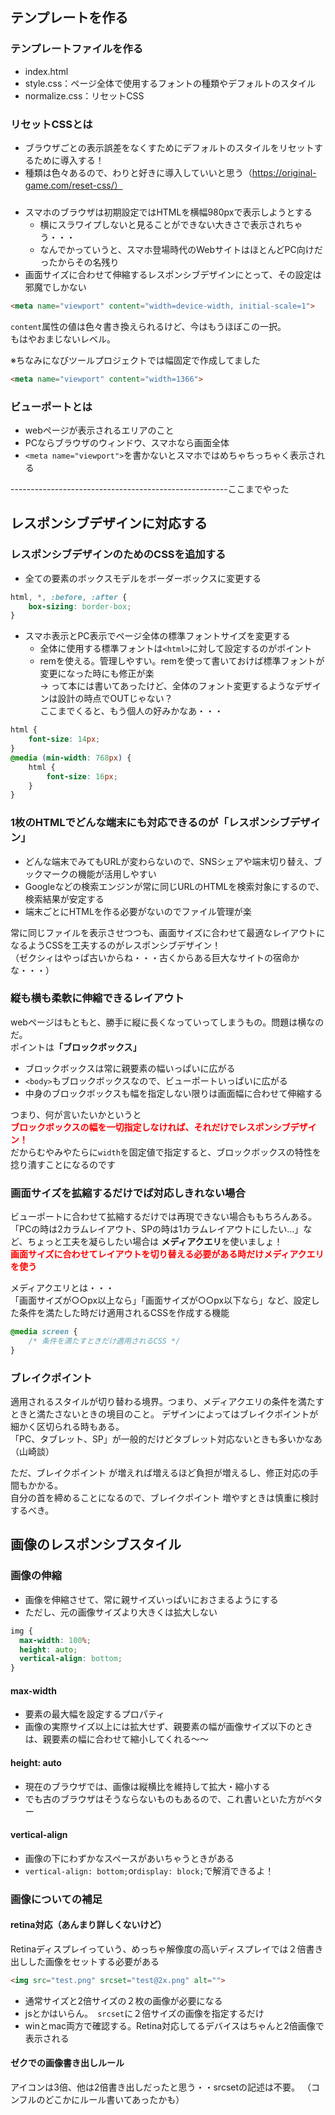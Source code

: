 ## テンプレートを作る
### テンプレートファイルを作る
- index.html
- style.css：ページ全体で使用するフォントの種類やデフォルトのスタイル
- normalize.css：リセットCSS

### リセットCSSとは
- ブラウザごとの表示誤差をなくすためにデフォルトのスタイルをリセットするために導入する！
- 種類は色々あるので、わりと好きに導入していいと思う（https://original-game.com/reset-css/）

### <meta name="viewport">
- スマホのブラウザは初期設定ではHTMLを横幅980pxで表示しようとする
  - 横にスラワイプしないと見ることができない大きさで表示されちゃう・・・
  - なんでかっていうと、スマホ登場時代のWebサイトはほとんどPC向けだったからその名残り
- 画面サイズに合わせて伸縮するレスポンシブデザインにとって、その設定は邪魔でしかない

```html
<meta name="viewport" content="width=device-width, initial-scale=1">
```

`content`属性の値は色々書き換えられるけど、今はもうほぼこの一択。  
もはやおまじないレベル。

※ちなみになびツールプロジェクトでは幅固定で作成してました
```html
<meta name="viewport" content="width=1366">
```

### ビューポートとは
- webページが表示されるエリアのこと
- PCならブラウザのウィンドウ、スマホなら画面全体
- `<meta name="viewport">`を書かないとスマホではめちゃちっちゃく表示される


------------------------------------------------------ここまでやった



## レスポンシブデザインに対応する
### レスポンシブデザインのためのCSSを追加する
- 全ての要素のボックスモデルをボーダーボックスに変更する
```css
html, *, :before, :after {
    box-sizing: border-box;
}
```
- スマホ表示とPC表示でページ全体の標準フォントサイズを変更する
  - 全体に使用する標準フォントは`<html>`に対して設定するのがポイント
  - remを使える。管理しやすい。remを使って書いておけば標準フォントが変更になった時にも修正が楽  
  → って本には書いてあったけど、全体のフォント変更するようなデザインは設計の時点でOUTじゃない？  
  ここまでくると、もう個人の好みかなあ・・・
```css
html {
    font-size: 14px;
}
@media (min-width: 768px) {
    html {
        font-size: 16px;
    }
}
```

### 1枚のHTMLでどんな端末にも対応できるのが「レスポンシブデザイン」
- どんな端末でみてもURLが変わらないので、SNSシェアや端末切り替え、ブックマークの機能が活用しやすい
- Googleなどの検索エンジンが常に同じURLのHTMLを検索対象にするので、検索結果が安定する
- 端末ごとにHTMLを作る必要がないのでファイル管理が楽

常に同じファイルを表示させつつも、画面サイズに合わせて最適なレイアウトになるようCSSを工夫するのがレスポンシブデザイン！  
（ゼクシィはやっぱ古いからね・・・古くからある巨大なサイトの宿命かな・・・）

### 縦も横も柔軟に伸縮できるレイアウト
webページはもともと、勝手に縦に長くなっていってしまうもの。問題は横なのだ。  
ポイントは<b>「ブロックボックス」</b>

- ブロックボックスは常に親要素の幅いっぱいに広がる
- `<body>`もブロックボックスなので、ビューポートいっぱいに広がる
- 中身のブロックボックスも幅を指定しない限りは画面幅に合わせて伸縮する

つまり、何が言いたいかというと  
<font color="red"><b>ブロックボックスの幅を一切指定しなければ、それだけでレスポンシブデザイン！</b></font>  
だからむやみやたらに`width`を固定値で指定すると、ブロックボックスの特性を捻り潰すことになるのです

### 画面サイズを拡縮するだけでば対応しきれない場合
ビューポートに合わせて拡縮するだけでは再現できない場合ももちろんある。  
「PCの時は2カラムレイアウト、SPの時は1カラムレイアウトにしたい…」など、ちょっと工夫を凝らしたい場合は
<b>メディアクエリ</b>を使いましょ！  
<font color="red"><b>画面サイズに合わせてレイアウトを切り替える必要がある時だけメディアクエリを使う</b></font>

メディアクエリとは・・・  
「画面サイズが○○px以上なら」「画面サイズが○○px以下なら」など、設定した条件を満たした時だけ適用されるCSSを作成する機能
```css
@media screen {
    /* 条件を満たすときだけ適用されるCSS */
}
```

### ブレイクポイント 
適用されるスタイルが切り替わる境界。つまり、メディアクエリの条件を満たすときと満たさないときの境目のこと。
デザインによってはブレイクポイントが細かく区切られる時もある。  
「PC、タブレット、SP」が一般的だけどタブレット対応ないときも多いかなあ（山崎談）  

ただ、ブレイクポイント が増えれば増えるほど負担が増えるし、修正対応の手間もかかる。  
自分の首を締めることになるので、ブレイクポイント 増やすときは慎重に検討するべき。

## 画像のレスポンシブスタイル
### 画像の伸縮
- 画像を伸縮させて、常に親サイズいっぱいにおさまるようにする
- ただし、元の画像サイズより大きくは拡大しない

```css
img {
  max-width: 100%;
  height: auto;
  vertical-align: bottom;
}
```
#### max-width
- 要素の最大幅を設定するプロパティ
- 画像の実際サイズ以上には拡大せず、親要素の幅が画像サイズ以下のときは、親要素の幅に合わせて縮小してくれる〜〜

#### height: auto
- 現在のブラウザでは、画像は縦横比を維持して拡大・縮小する
- でも古のブラウザはそうならないものもあるので、これ書いといた方がベター

#### vertical-align
- 画像の下にわずかなスペースがあいちゃうときがある
- `vertical-align: bottom;`or`display: block;`で解消できるよ！

### 画像についての補足
#### retina対応（あんまり詳しくないけど）
Retinaディスプレイっていう、めっちゃ解像度の高いディスプレイでは２倍書き出しした画像をセットする必要がある
```html
<img src="test.png" srcset="test@2x.png" alt="">
```
- 通常サイズと2倍サイズの２枚の画像が必要になる
- jsとかはいらん。` srcset`に２倍サイズの画像を指定するだけ
- winとmac両方で確認する。Retina対応してるデバイスはちゃんと2倍画像で表示される

#### ゼクでの画像書き出しルール
アイコンは3倍、他は2倍書き出しだったと思う・・srcsetの記述は不要。
（コンフルのどこかにルール書いてあったかも）